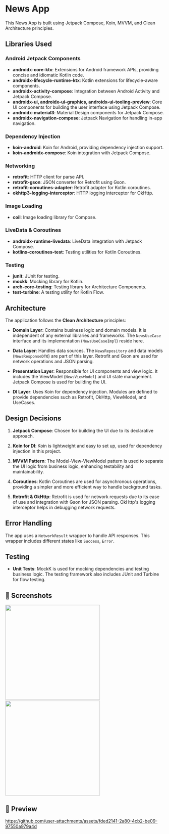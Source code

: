 # News App

This News App is built using Jetpack Compose, Koin, MVVM, and Clean Architecture principles.

## Libraries Used

### Android Jetpack Components

- **androidx-core-ktx**: Extensions for Android framework APIs, providing concise and idiomatic
  Kotlin code.
- **androidx-lifecycle-runtime-ktx**: Kotlin extensions for lifecycle-aware components.
- **androidx-activity-compose**: Integration between Android Activity and Jetpack Compose.
- **androidx-ui, androidx-ui-graphics, androidx-ui-tooling-preview**: Core UI components for
  building the user interface using Jetpack Compose.
- **androidx-material3**: Material Design components for Jetpack Compose.
- **androidx-navigation-compose**: Jetpack Navigation for handling in-app navigation.

### Dependency Injection

- **koin-android**: Koin for Android, providing dependency injection support.
- **koin-androidx-compose**: Koin integration with Jetpack Compose.

### Networking

- **retrofit**: HTTP client for parse API.
- **retrofit-gson**: JSON converter for Retrofit using Gson.
- **retrofit-coroutines-adapter**: Retrofit adapter for Kotlin coroutines.
- **okhttp3-logging-interceptor**: HTTP logging interceptor for OkHttp.

### Image Loading

- **coil**: Image loading library for Compose.

### LiveData & Coroutines

- **androidx-runtime-livedata**: LiveData integration with Jetpack Compose.
- **kotlinx-coroutines-test**: Testing utilities for Kotlin Coroutines.

### Testing

- **junit**: JUnit for testing.
- **mockk**: Mocking library for Kotlin.
- **arch-core-testing**: Testing library for Architecture Components.
- **test-turbine**: A testing utility for Kotlin Flow.

## Architecture

The application follows the **Clean Architecture** principles:

- **Domain Layer**: Contains business logic and domain models. It is independent of any external
  libraries and frameworks. The `NewsUseCase` interface and its implementation (`NewsUseCaseImpl`)
  reside here.

- **Data Layer**: Handles data sources. The `NewsRepository` and data models (`NewsResponseDTO`) are
  part of this layer. Retrofit and Gson are used for network operations and JSON parsing.

- **Presentation Layer**: Responsible for UI components and view logic. It includes the
  ViewModel (`NewsViewModel`) and UI state management. Jetpack Compose is used for building the UI.

- **DI Layer**: Uses Koin for dependency injection. Modules are defined to provide dependencies such
  as Retrofit, OkHttp, ViewModel, and UseCases.

## Design Decisions

1. **Jetpack Compose**: Chosen for building the UI due to its declarative approach.

2. **Koin for DI**: Koin is lightweight and easy to set up, used for dependency injection in this
   project.

3. **MVVM Pattern**: The Model-View-ViewModel pattern is used to separate the UI logic from business
   logic, enhancing testability and maintainability.

4. **Coroutines**: Kotlin Coroutines are used for asynchronous operations, providing a simpler and
   more efficient way to handle background tasks.

5. **Retrofit & OkHttp**: Retrofit is used for network requests due to its ease of use and
   integration with Gson for JSON parsing. OkHttp's logging interceptor helps in debugging network
   requests.

## Error Handling

The app uses a `NetworkResult` wrapper to handle API responses. This wrapper includes different
states like `Success`, `Error`.

## Testing

- **Unit Tests**: MockK is used for mocking dependencies and testing business logic. The testing
  framework also includes JUnit and Turbine for flow testing.

## :camera_flash: Screenshots
<!-- You can add more screenshots here if you like -->
<img src="https://github.com/user-attachments/assets/8f69b485-ee96-4884-a7b8-756da4df00f7" width="300">&emsp;<img src="https://github.com/user-attachments/assets/7efe2c3a-946d-4beb-82b8-dce6aa11ec19" width="300">

## :camera_flash: Preview
https://github.com/user-attachments/assets/fded2141-2a80-4cb2-be09-97550a979a4d



